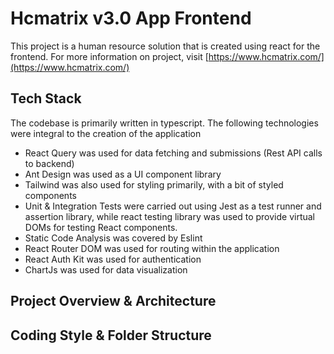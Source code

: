 # Hcmatrix v3.0 App Frontend

This project is a human resource solution that is created using react for the frontend. For more information on project, visit [https://www.hcmatrix.com/](https://www.hcmatrix.com/)

## Tech Stack
The codebase is primarily written in typescript. The following technologies were integral to the creation of the application
- React Query was used for data fetching and submissions (Rest API calls to backend)
- Ant Design was used as a UI component library
- Tailwind was also used for styling primarily, with a bit of styled components
- Unit & Integration Tests were carried out using Jest as a test runner and assertion library, while react testing library was used to provide virtual DOMs for testing React components.
- Static Code Analysis was covered by Eslint
- React Router DOM was used for routing within the application
- React Auth Kit was used for authentication
- ChartJs was used for data visualization


## Project Overview & Architecture


## Coding Style & Folder Structure



